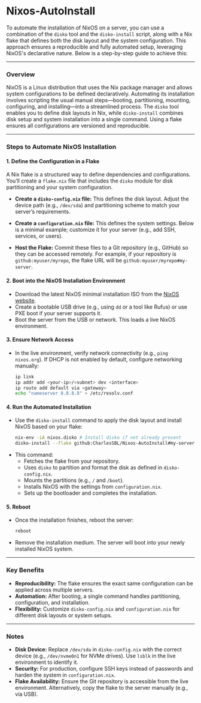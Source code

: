 # Nixos-AutoInstall

To automate the installation of NixOS on a server, you can use a combination of the `disko` tool and the `disko-install` script, 
along with a Nix flake that defines both the disk layout and the system configuration. This approach ensures a reproducible and fully automated setup, 
leveraging NixOS's declarative nature. Below is a step-by-step guide to achieve this:

---

### **Overview**
NixOS is a Linux distribution that uses the Nix package manager and allows system configurations to be defined declaratively. 
Automating its installation involves scripting the usual manual steps—booting, partitioning, mounting, configuring, and installing—into a streamlined process. 
The `disko` tool enables you to define disk layouts in Nix, while `disko-install` combines disk setup and system installation into a single command. 
Using a flake ensures all configurations are versioned and reproducible.

---

### **Steps to Automate NixOS Installation**

#### **1. Define the Configuration in a Flake**
A Nix flake is a structured way to define dependencies and configurations. You’ll create a `flake.nix` file that includes the `disko` module for disk partitioning and your system configuration.

- **Create a `disko-config.nix` file:**
  This defines the disk layout. Adjust the device path (e.g., `/dev/sda`) and partitioning scheme to match your server’s requirements.


- **Create a `configuration.nix` file:**
  This defines the system settings. Below is a minimal example; customize it for your server (e.g., add SSH, services, or users).

- **Host the Flake:**
  Commit these files to a Git repository (e.g., GitHub) so they can be accessed remotely. For example, if your repository is `github:myuser/myrepo`, the flake URL will be `github:myuser/myrepo#my-server`.

#### **2. Boot into the NixOS Installation Environment**
- Download the latest NixOS minimal installation ISO from the [NixOS website](https://nixos.org/download.html).
- Create a bootable USB drive (e.g., using `dd` or a tool like Rufus) or use PXE boot if your server supports it.
- Boot the server from the USB or network. This loads a live NixOS environment.

#### **3. Ensure Network Access**
- In the live environment, verify network connectivity (e.g., `ping nixos.org`). If DHCP is not enabled by default, configure networking manually:
  ```bash
  ip link
  ip addr add <your-ip>/<subnet> dev <interface>
  ip route add default via <gateway>
  echo "nameserver 8.8.8.8" > /etc/resolv.conf
  ```

#### **4. Run the Automated Installation**
- Use the `disko-install` command to apply the disk layout and install NixOS based on your flake:
  ```bash
  nix-env -iA nixos.disko # Install disko if not already present
  disko-install --flake github:CharlesSBL/Nixos-AutoInstall#my-server
  ```
- This command:
  - Fetches the flake from your repository.
  - Uses `disko` to partition and format the disk as defined in `disko-config.nix`.
  - Mounts the partitions (e.g., `/` and `/boot`).
  - Installs NixOS with the settings from `configuration.nix`.
  - Sets up the bootloader and completes the installation.

#### **5. Reboot**
- Once the installation finishes, reboot the server:
  ```bash
  reboot
  ```
- Remove the installation medium. The server will boot into your newly installed NixOS system.

---

### **Key Benefits**
- **Reproducibility:** The flake ensures the exact same configuration can be applied across multiple servers.
- **Automation:** After booting, a single command handles partitioning, configuration, and installation.
- **Flexibility:** Customize `disko-config.nix` and `configuration.nix` for different disk layouts or system setups.

---

### **Notes**
- **Disk Device:** Replace `/dev/sda` in `disko-config.nix` with the correct device (e.g., `/dev/nvme0n1` for NVMe drives). Use `lsblk` in the live environment to identify it.
- **Security:** For production, configure SSH keys instead of passwords and harden the system in `configuration.nix`.
- **Flake Availability:** Ensure the Git repository is accessible from the live environment. Alternatively, copy the flake to the server manually (e.g., via USB).
